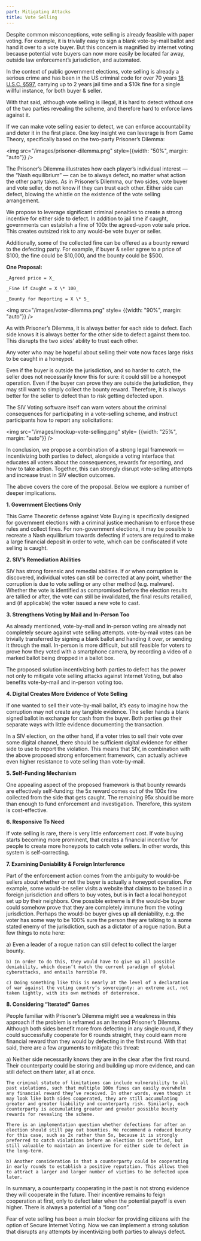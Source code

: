 ```yaml
---
part: Mitigating Attacks
title: Vote Selling
---
```


Despite common misconceptions, vote selling is already feasible with paper voting. For example, it is trivially easy to sign a blank vote-by-mail ballot and hand it over to a vote buyer. But this concern is magnified by internet voting because potential vote buyers can now more easily be located far away, outside law enforcement’s jurisdiction, and automated.

In the context of public government elections, vote selling is already a serious crime and has been in the US criminal code for over 70 years [18 U.S.C. §597](https://www.google.com/url?q=https://www.govinfo.gov/content/pkg/USCODE-2020-title18/html/USCODE-2020-title18-partI-chap29-sec597.htm&sa=D&source=docs&ust=1673928068116540&usg=AOvVaw1-AAyNYclRb7Bj1iYXTVbb), carrying up to 2 years jail time and a $10k fine for a single willful instance, for both buyer & seller.

With that said, although vote selling is illegal, it is hard to detect without one of the two parties revealing the scheme, and therefore hard to enforce laws against it.

If we can make vote selling easier to detect, we can enforce accountability and deter it in the first place. One key insight we can leverage is from Game Theory, specifically based on the two-party Prisoner’s Dilemma:

<img src="/images/prisoner-dilemma.png" style={{width: "50%", margin: "auto"}} />

The Prisoner’s Dilemma illustrates how each player’s individual interest — the “Nash equilibrium” — can be to always defect, no matter what action the other party takes. As in Prisoner’s Dilemma, our two sides, vote buyer and vote seller, do not know if they can trust each other. Either side can defect, blowing the whistle on the existence of the vote selling arrangement.

We propose to leverage significant criminal penalties to create a strong incentive for either side to defect. In addition to jail time if caught, governments can establish a fine of 100x the agreed-upon vote sale price. This creates outsized risk to any would-be vote buyer or seller.

Additionally, some of the collected fine can be offered as a bounty reward to the defecting party. For example, if buyer & seller agree to a price of $100, the fine could be $10,000, and the bounty could be $500.

**One Proposal:**

    _Agreed price = X_

    _Fine if Caught = X \* 100_

    _Bounty for Reporting = X \* 5_

<img src="/images/voter-dilemma.png" style= {{width: "90%", margin: "auto"}} />

As with Prisoner’s Dilemma, it is always better for each side to defect. Each side knows it is always better for the other side to defect against them too. This disrupts the two sides’ ability to trust each other.

Any voter who may be hopeful about selling their vote now faces large risks to be caught in a honeypot.

Even if the buyer is outside the jurisdiction, and so harder to catch, the seller does not necessarily know this for sure: it could still be a honeypot operation. Even if the buyer can prove they are outside the jurisdiction, they may still want to simply collect the bounty reward. Therefore, it is always better for the seller to defect than to risk getting defected upon.

The SIV Voting software itself can warn voters about the criminal consequences for participating in a vote-selling scheme, and instruct participants how to report any solicitations:

<img src="/images/mockup-vote-selling.png" style= {{width: "25%", margin: "auto"}} />

In conclusion, we propose a combination of a strong legal framework — incentivizing both parties to defect, alongside a voting interface that educates all voters about the consequences, rewards for reporting, and how to take action. Together, this can strongly disrupt vote-selling attempts and increase trust in SIV election outcomes.

The above covers the core of the proposal. Below we explore a number of deeper implications.

**1. Government Elections Only**

This Game Theoretic defense against Vote Buying is specifically designed for government elections with a criminal justice mechanism to enforce these rules and collect fines. For non-government elections, it may be possible to recreate a Nash equilibrium towards defecting if voters are required to make a large financial deposit in order to vote, which can be confiscated if vote selling is caught.

**2. SIV’s Remediation Abilities**

SIV has strong forensic and remedial abilities. If or when corruption is discovered, individual votes can still be corrected at any point, whether the corruption is due to vote selling or any other method (e.g. malware). Whether the vote is identified as compromised before the election results are tallied or after, the vote can still be invalidated, the final results retallied, and (if applicable) the voter issued a new vote to cast.

**3. Strengthens Voting by Mail and In-Person Too**

As already mentioned, vote-by-mail and in-person voting are already not completely secure against vote selling attempts. vote-by-mail votes can be trivially transferred by signing a blank ballot and handing it over, or sending it through the mail. In-person is more difficult, but still feasible for voters to prove how they voted with a smartphone camera, by recording a video of a marked ballot being dropped in a ballot box.

The proposed solution incentivizing both parties to defect has the power not only to mitigate vote selling attacks against Internet Voting, but also benefits vote-by-mail and in-person voting too.

**4. Digital Creates More Evidence of Vote Selling**

If one wanted to sell their vote-by-mail ballot, it’s easy to imagine how the corruption may not create any tangible evidence. The seller hands a blank signed ballot in exchange for cash from the buyer. Both parties go their separate ways with little evidence documenting the transaction.

In a SIV election, on the other hand, if a voter tries to sell their vote over some digital channel, there should be sufficient digital evidence for either side to use to report the violation. This means that SIV, in combination with the above proposed strong enforcement framework, can actually achieve even higher resistance to vote selling than vote-by-mail.

**5. Self-Funding Mechanism**

One appealing aspect of the proposed framework is that bounty rewards are effectively self-funding: the 5x reward comes out of the 100x fine collected from the side that gets caught. The remaining 95x should be more than enough to fund enforcement and investigation. Therefore, this system is cost-effective.

**6. Responsive To Need**

If vote selling is rare, there is very little enforcement cost. If vote buying starts becoming more prominent, that creates a financial incentive for people to create more honeypots to catch vote sellers. In other words, this system is self-correcting.

**7. Examining Deniability & Foreign Interference**

Part of the enforcement action comes from the ambiguity to would-be sellers about whether or not the buyer is actually a honeypot operation. For example, some would-be seller visits a website that claims to be based in a foreign jurisdiction and offers to buy votes, but is in fact a local honeypot set up by their neighbors. One possible extreme is if the would-be buyer could somehow prove that they are completely immune from the voting jurisdiction. Perhaps the would-be buyer gives up all deniability, e.g. the voter has some way to be 100% sure the person they are talking to is some stated enemy of the jurisdiction, such as a dictator of a rogue nation. But a few things to note here:

<div style={{ marginLeft: 30}}>
    a) Even a leader of a rogue nation can still defect to collect the larger bounty.

    b) In order to do this, they would have to give up all possible deniability, which doesn’t match the current paradigm of global cyberattacks, and entails horrible PR.

    c) Doing something like this is nearly at the level of a declaration of war against the voting country’s sovereignty: an extreme act, not taken lightly, with its own methods of deterrence.

</div>

**8. Considering “Iterated” Games**

People familiar with Prisoner’s Dilemma might see a weakness in this approach if the problem is reframed as an Iterated Prisoner’s Dilemma. Although both sides benefit more from defecting in any single round, if they could successfully cooperate for 6 rounds straight, they could earn more financial reward than they would by defecting in the first round. With that said, there are a few arguments to mitigate this threat:

<div style={{ marginLeft: 30}}>
    a) Neither side necessarily knows they are in the clear after the first round. Their counterparty could be storing and building up more evidence, and can still defect on them later, all at once.

    The criminal statute of limitations can include vulnerability to all past violations, such that multiple 100x fines can easily overwhelm any financial reward they’ve received. In other words, even though it may look like both sides cooperated, they are still accumulating greater and greater liability and counterparty risk. Similarly, each counterparty is accumulating greater and greater possible bounty rewards for revealing the scheme.

    There is an implementation question whether defections far after an election should still pay out bounties. We recommend a reduced bounty for this case, such as 2x rather than 5x, because it is strongly preferred to catch violations before an election is certified, but still valuable to maintain an incentive for either side to defect in the long-term.

    b) Another consideration is that a counterparty could be cooperating in early rounds to establish a positive reputation. This allows them to attract a larger and larger number of victims to be defected upon later.

</div>

In summary, a counterparty cooperating in the past is not strong evidence they will cooperate in the future. Their incentive remains to feign cooperation at first, only to defect later when the potential payoff is even higher. There is always a potential of a “long con”.

Fear of vote selling has been a main blocker for providing citizens with the option of Secure Internet Voting. Now we can implement a strong solution that disrupts any attempts by incentivizing both parties to always defect.
